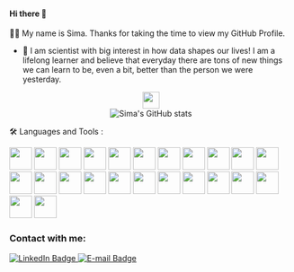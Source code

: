 #### Hi there 👋 


:woman_technologist: My name is Sima. Thanks for taking the time to view my GitHub Profile.

- :telescope: I am scientist with big interest in how data shapes our lives! I am a lifelong learner and believe that everyday there are tons of new things we can learn to be, even a bit, better than the person we were yesterday.




<div id="header" align="center">
  <img src="https://media2.giphy.com/media/AXtFMwP1ZvjZSBtmGk/giphy.gif" style="width:30px; hight:30px;"/>
</div>

<div align="center">
<img src="https://github-readme-stats.vercel.app/api?username=simahsnd&show_icons=true&theme=radical" alt="Sima's GitHub stats"/>
</div>



:hammer_and_wrench: Languages and Tools :
<div>
<img src="https://cdn.jsdelivr.net/gh/devicons/devicon/icons/python/python-original.svg" style="width:40px;" />
<img src="https://cdn.jsdelivr.net/gh/devicons/devicon/icons/raspberrypi/raspberrypi-original.svg" style="width:40px;"/>   
<img src='https://cdn.jsdelivr.net/gh/devicons/devicon/icons/devicon/devicon-original.svg' style="width:40px;">
<img src="https://cdn.jsdelivr.net/gh/devicons/devicon/icons/docker/docker-original.svg" style="width:40px;"/>
<img src="https://cdn.jsdelivr.net/gh/devicons/devicon/icons/flask/flask-original.svg" style="width:40px;" />
<img src="https://cdn.jsdelivr.net/gh/devicons/devicon/icons/heroku/heroku-original.svg" style="width:40px;" />
<img src="https://cdn.jsdelivr.net/gh/devicons/devicon/icons/html5/html5-original.svg" style="width:40px;" />
<img src="https://cdn.jsdelivr.net/gh/devicons/devicon/icons/jupyter/jupyter-original.svg" style="width:40px;" />
<img src="https://cdn.jsdelivr.net/gh/devicons/devicon/icons/matlab/matlab-original.svg" style="width:40px;"/>
<img src="https://cdn.jsdelivr.net/gh/devicons/devicon/icons/mongodb/mongodb-original.svg" style="width:40px;" />
<img src="https://cdn.jsdelivr.net/gh/devicons/devicon/icons/markdown/markdown-original.svg" style="width:40px;"/>
<img src="https://cdn.jsdelivr.net/gh/devicons/devicon/icons/msdos/msdos-original.svg" style="width:40px;"/>
<img src="https://cdn.jsdelivr.net/gh/devicons/devicon/icons/mysql/mysql-original.svg" style="width:40px;"/>
<img src="https://cdn.jsdelivr.net/gh/devicons/devicon/icons/numpy/numpy-original.svg" style="width:40px;"/>
<img src="https://cdn.jsdelivr.net/gh/devicons/devicon/icons/pandas/pandas-original.svg" style="width:40px;"/>
<img src="https://cdn.jsdelivr.net/gh/devicons/devicon/icons/postgresql/postgresql-original.svg" style="width:40px;"/>
<img src="https://cdn.jsdelivr.net/gh/devicons/devicon/icons/pycharm/pycharm-original.svg" style="width:40px;"/>
<img src="https://cdn.jsdelivr.net/gh/devicons/devicon/icons/selenium/selenium-original.svg" style="width:40px;"/>
<img src="https://cdn.jsdelivr.net/gh/devicons/devicon/icons/sqlalchemy/sqlalchemy-original.svg" style="width:40px;" />
<img src="https://cdn.jsdelivr.net/gh/devicons/devicon/icons/tensorflow/tensorflow-original.svg" style="width:40px;" />
<img src="https://cdn.jsdelivr.net/gh/devicons/devicon/icons/vscode/vscode-original.svg" style="width:40px;"/>
<img src="https://cdn.jsdelivr.net/gh/devicons/devicon/icons/opencv/opencv-original.svg" style="width:40px;"/>
<img src="https://cdn.jsdelivr.net/gh/devicons/devicon/icons/pytest/pytest-original.svg" style="width:40px;"/>
<img src="https://cdn.jsdelivr.net/gh/devicons/devicon/icons/anaconda/anaconda-original.svg" style="width:40px;"/>
               
</div> 




### Contact with me:
<div id="badges">
  <a href="https://www.linkedin.com/in/sima-hassanvand?lipi=urn%3Ali%3Apage%3Ad_flagship3_profile_view_base_contact_details%3Bg8Qk3GHxQWqEO5tw8adeiA%3D%3D">
    <img src="https://img.shields.io/badge/LinkedIn-blue?style=for-the-badge&logo=linkedin&logoColor=white" alt="LinkedIn Badge"/>
    
  </a>
   <a href="simahsnd@gmail.com">
    <img src="https://img.shields.io/badge/E--mail-simahsnd@gmail.com-red" alt="E-mail Badge"/>
  </a>
</div>


